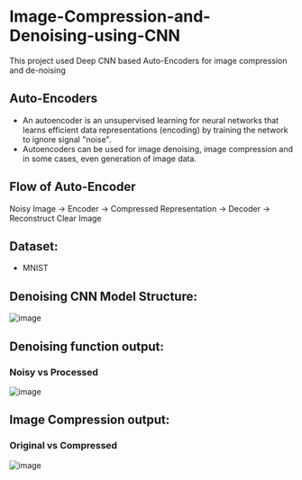 # Image-Compression-and-Denoising-using-CNN
This project used Deep CNN based Auto-Encoders for image compression and de-noising 

## Auto-Encoders
* An autoencoder is an unsupervised learning for neural networks that learns efficient data representations (encoding) by training the network to ignore signal "noise". 
* Autoencoders can be used for image denoising, image compression and in some cases, even generation of image data.

## Flow of Auto-Encoder
Noisy Image -> Encoder -> Compressed Representation -> Decoder -> Reconstruct Clear Image

## Dataset: 
* MNIST

## Denoising CNN Model Structure:
![image](https://user-images.githubusercontent.com/106440078/212258787-9c5b4bb4-2a49-4259-b1bd-749e7fa0b350.png)

## Denoising function output:
### Noisy vs Processed
![image](https://user-images.githubusercontent.com/106440078/212258876-e10d2fbe-50f6-4b05-a7f4-f8ec69186ec6.png)

## Image Compression output:
### Original vs Compressed
![image](https://user-images.githubusercontent.com/106440078/212345614-1215151a-408c-4fd8-9307-81e61a1062b6.png)
